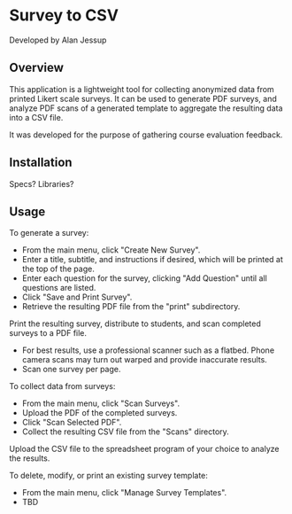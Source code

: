 # Survey to CSV

Developed by Alan Jessup

## Overview

This application is a lightweight tool for collecting anonymized data from printed Likert scale surveys. It can be used to generate PDF surveys, and analyze PDF scans of a generated template to aggregate the resulting data into a CSV file.

It was developed for the purpose of gathering course evaluation feedback.

## Installation

Specs? Libraries?

## Usage

To generate a survey:

- From the main menu, click "Create New Survey".
- Enter a title, subtitle, and instructions if desired, which will be printed at the top of the page.
- Enter each question for the survey, clicking "Add Question" until all questions are listed.
- Click "Save and Print Survey".
- Retrieve the resulting PDF file from the "print" subdirectory.

Print the resulting survey, distribute to students, and scan completed surveys to a PDF file.

- For best results, use a professional scanner such as a flatbed. Phone camera scans may turn out warped and provide inaccurate results.
- Scan one survey per page.

To collect data from surveys:

- From the main menu, click "Scan Surveys".
- Upload the PDF of the completed surveys.
- Click "Scan Selected PDF".
- Collect the resulting CSV file from the "Scans" directory.

Upload the CSV file to the spreadsheet program of your choice to analyze the results.

To delete, modify, or print an existing survey template:

- From the main menu, click "Manage Survey Templates".
- TBD
